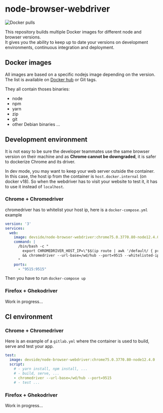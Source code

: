 # node-browser-webdriver

![Docker pulls](https://img.shields.io/docker/pulls/devside/node-browser-webdriver.svg)

This repository builds multiple Docker images for different node and browser versions.<br/>
It gives you the ability to keep up to date your versions on development environments, continuous integration and deployment. 


## Docker images

All images are based on a specific nodejs image depending on the version.<br/>
The list is available on <a href="https://cloud.docker.com/repository/docker/devside/node-browser-webdriver">Docker hub</a> or Git tags.

They all contain thoses binaries: 
- node
- npm
- yarn
- zip
- git
- other Debian binaries ...

## Development environment

It is not easy to be sure the developer teammates use the same browser version on their machine and as **Chrome cannot be downgraded**, it is safer to dockerize Chrome and its driver.

In dev mode, you may want to keep your web server outside the container. In this case, the host ip from the container is `host.docker.internal` (on docker v18). So when the webdriver has to visit your website to test it, it has to use it instead of `localhost`.


### Chrome + Chromedriver

chromedriver has to whitelist your host ip, here is a `docker-compose.yml` example


```yml
version: '3'
services:
  web:
    image: devside/node-browser-webdriver:chrome75.0.3770.80-node12.4.0
    command: |
      /bin/bash -c "
        export CHROMEDRIVER_HOST_IP=\"$$(ip route | awk '/default/ { print $$3 }')\" \
        && chromedriver --url-base=/wd/hub --port=9515 --whitelisted-ips=\"$$CHROMEDRIVER_HOST_IP\"
      "
    ports:
      - "9515:9515"
```

Then you have to run `docker-compose up`

### Firefox + Ghekodriver

Work in progress...

## CI environment

### Chrome + Chromedriver

Here is an example of a `gitlab.yml` where the container is used to build, serve and test your app.

```yml
test:
  image: devside/node-browser-webdriver:chrome75.0.3770.80-node12.4.0
  script:
    # - yarn install, npm install, ...
    # - build, serve, ...
    - chromedriver --url-base=/wd/hub --port=9515
    # - test ...
```

### Firefox + Ghekodriver

Work in progress...
